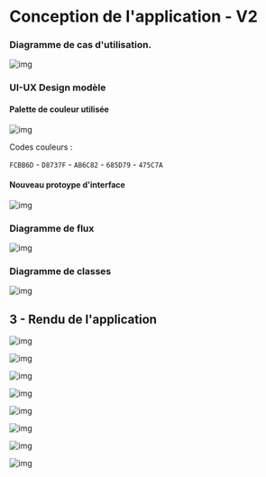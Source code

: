 # Conception de l'application - V2

### Diagramme de cas d'utilisation.

![img](_img/Projet_CSharp-User_Case.jpg)

### UI-UX Design modèle

#### Palette de couleur utilisée

![img](_img/flat-color-palettes-3.png)

Codes couleurs : 

`FCBB6D` - `D8737F` - `AB6C82` - `685D79` - `475C7A` 

#### Nouveau protoype d'interface

![img](_img/Projet_CSharp-UI_UX_Design_v2.jpg)

### Diagramme de flux

![img](_img/Projet_CSharp-Diagramme_de_flux.jpg)

### Diagramme de classes

![img](_img/Projet_CSharp-Diagramme_de_classe_v2.jpg)

## 3 - Rendu de l'application

![img](_img/app_v2_001.png)

![img](_img/app_v2_002.png)

![img](_img/app_v2_003.png)

![img](_img/app_v2_004.png)

![img](_img/app_v2_005.png)

![img](_img/app_v2_006.png)

![img](_img/app_v2_007.png)

![img](_img/app_v2_008.png)